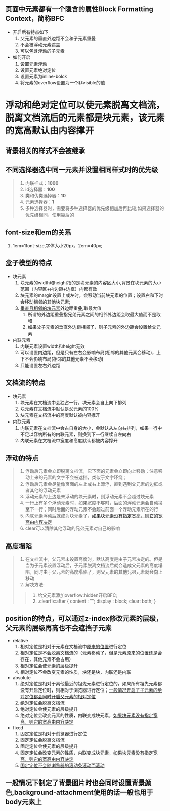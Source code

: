 ## 页面中元素都有一个隐含的属性Block Formatting Context，简称BFC

+ 开启后有特点如下
  1. 父元素的垂直外边距不会和子元素重叠
  2. 不会被浮动元素遮盖
  3. 可以包含浮动的子元素
+ 如何开启
  1. 设置元素浮动
  2. 设置元素绝对定位
  3. 设置元素为inline-bolck
  4. 将元素的overflow设置为一个非visible的值

# 浮动和绝对定位可以使元素脱离文档流，脱离文档流后的元素都是块元素，该元素的宽高默认由内容撑开

## 背景相关的样式不会被继承

## 不同选择器选中同一元素并设置相同样式时的优先级

> 1. 内联样式：**1000**
> 2. id选择器：**100**
> 3. 类和伪类选择器：**10**
> 4. 元素选择器：**1**
> 5. 多种选择器时，需要将多种选择器的优先级相加后再比较;如果选择器的优先级相同，使用靠后的

## font-size和em的关系

1. 1em=1font-size,字体大小20px，2em=40px;

## 盒子模型的特点

+ 块元素
  1. 块元素的width和height指的是块元素的内容区大小,背景在块元素的大小范围（内容区+内边距+边框）内都有效
  2. 块元素的margin设置上或左时，会移动当前块元素的位置；设置右和下时会移动相邻的其他块元素;
  3. [垂直且相邻的块元素]()外边距重叠,取最大值
     1. 所谓的外边距重叠指兄弟元素之间的相邻外边距会取最大值而不是取和
     2. 如果父子元素的垂直外边距相邻了，则子元素的外边距会设置给父元素
+ 内联元素
  1. 内联元素设置width和height无效
  2. 可以设置内边距，但是只有左右会影响布局(相邻的其他元素会移动)，上下不会影响布局(相邻的其他元素不会移动)
  3. 只能设置左右外边距

## 文档流的特点

+ 块元素
  1. 块元素在文档流中会独占一行，块元素会自上向下排列
  2. 块元素在文档流中默认是父元素的100%
  3. 块元素在文档流中的高度默认被内容撑开
+ 内联元素
  1. 内联元素在文档流中会占自身的大小，会默认从左向右排列，如果一行中不足以容纳所有的内联元素，则换到下一行继续自左向右
  2. 内联元素在文档流中宽度和高度默认都被内容撑开

## 浮动的特点

> 1. 浮动后元素会立即脱离文档流，它下面的元素会立即向上移动；注意移动上来的元素的文字不会被遮挡，类似于文字环绕；
> 2. 浮动后元素会尽量像页面的左上或右上漂浮，直到遇到父元素的边框或者其他的浮动元素
> 3. 浮动元素的上边是未浮动的块元素时，则浮动元素不会超过块元素
> 4. 一行上有多个浮动元素时，如果宽度不够时，后面的浮动元素会自动换至下一行；同时后面的浮动元素不会超过前面一个浮动元素所在的行
> 5. 内联元素浮动后就成为块元素了，[如果块元素没有指定宽高，则它的宽高由内容决定]()
> 6. clear可以清除其他浮动的兄弟元素对自己的影响

## 高度塌陷

> 1. 在文档流中，父元素未设置高度时，默认高度是由子元素决定的。但是当为子元素设置浮动后，子元素脱离文档流后就会造成父元素的高度塌陷，同时由于父元素的高度塌陷了，则父元素的其他兄弟元素就会向上移动
> 2. 解决方法:
> > 1. 给父元素添加overflow:hidden开启BFC;
> > 2.  .clearfix:after { content : ""; display : block; clear: both; }

## position的特点，可以通过z-index修改元素的层级，父元素的层级再高也不会遮挡子元素

+ relative
  1. 相对定位是相对于元素在文档流中[原来的位置]()进行定位
  2. 相对定位是不会脱离文档流的（元素移动了，但是元素原来的位置还是会存在，其他元素不会占用）
  3. 相对定位会使元素的层级提升
  4. 相对定位不会改变元素的性质，块还是块，内联还是内联
+ absolute
  1. 绝对定位是相对于离他最近的祖先元素进行定位的，如果所有祖先元素都没有开启定位时，则相对于浏览器进行定位；[一般情况开启了子元素的绝对定位都会同时开启父元素的相对定位]()
  2. 绝对定位会脱离文档流
  3. 绝对定位会使元素的层级提升
  4. 绝对定位会改变元素的性质，内联变成块元素，[如果块元素没有指定宽高，则它的宽高由内容决定]()
+ fixed
  1. 固定定位是相对于浏览器进行定位
  2. 固定定位会脱离文档流
  3. 固定定位会使元素的层级提升
  4. 固定定位会改变元素的性质，内联变成块元素，[如果块元素没有指定宽高，则它的宽高由内容决定]()
  5. [固定定位不会随浏览器的滚动条滚动而滚动]()

## 一般情况下制定了背景图片时也会同时设置背景颜色,background-attachment使用的话一般也用于body元素上

